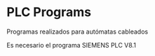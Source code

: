 # PLC Programs
Programas realizados para autómatas cableados


Es necesario el programa SIEMENS PLC V8.1 
